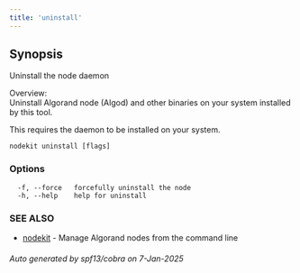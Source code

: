 ```yaml
---
title: 'uninstall'
---
```


## Synopsis

Uninstall the node daemon

Overview:  
Uninstall Algorand node (Algod) and other binaries on your system installed by this tool.

This requires the daemon to be installed on your system.

```
nodekit uninstall [flags]
```

### Options

```
  -f, --force   forcefully uninstall the node
  -h, --help    help for uninstall
```

### SEE ALSO

- [nodekit](/reference/nodekit) - Manage Algorand nodes from the command line

###### Auto generated by spf13/cobra on 7-Jan-2025
